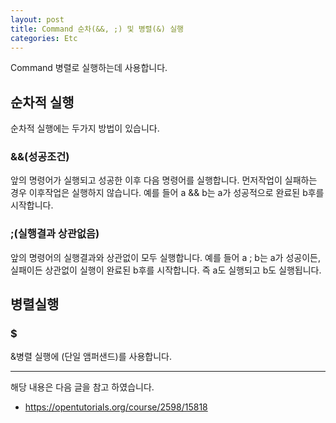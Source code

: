 ```yaml
---
layout: post
title: Command 순차(&&, ;) 및 병렬(&) 실행
categories: Etc
---
```


Command 병렬로 실행하는데 사용합니다.

## 순차적 실행

순차적 실행에는 두가지 방법이 있습니다.

### &&(성공조건)

앞의 명령어가 실행되고 성공한 이후 다음 명령어를 실행합니다. 먼저작업이 실패하는 경우 이후작업은 실행하지 않습니다. 예를 들어 a && b는 a가 성공적으로 완료된 b후를 시작합니다.

### ;(실행결과 상관없음)

앞의 명령어의 실행결과와 상관없이 모두 실행합니다. 예를 들어 a ; b는 a가 성공이든, 실패이든 상관없이 실행이 완료된 b후를 시작합니다. 즉 a도 실행되고 b도 실행됩니다.

## 병렬실행

### \$

&병렬 실행에 (단일 앰퍼샌드)를 사용합니다.

---

해당 내용은 다음 글을 참고 하였습니다.

- https://opentutorials.org/course/2598/15818
